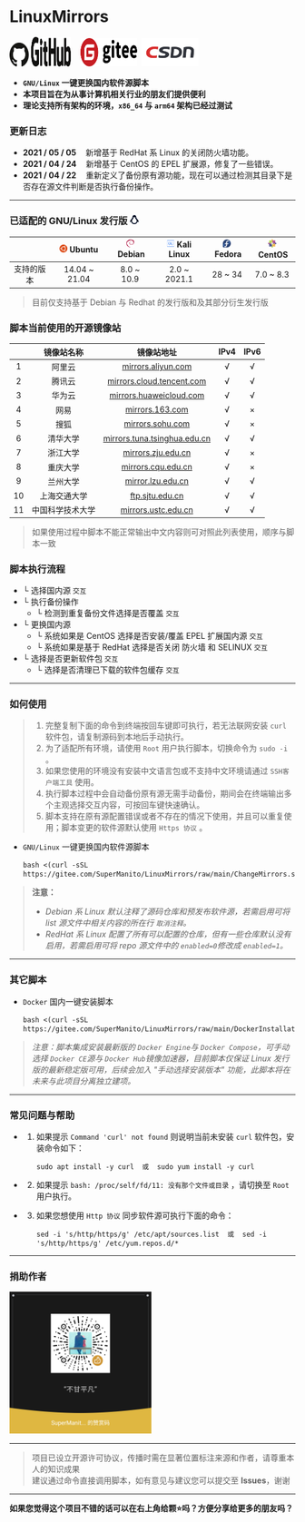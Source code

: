 # LinuxMirrors
<a href="https://github.com/SuperManito/LinuxMirrors"><img src="./icon/github-1.svg" width="34" height="42"></a>
<a href="https://github.com/SuperManito/LinuxMirrors"><img src="./icon/github-2.svg" width="70" height="52"></a>
ㅤ<a href="https://gitee.com/SuperManito/LinuxMirrors"><img src="./icon/gitee.svg" width="100" height="50"/></a>
&nbsp;<a href="https://blog.csdn.net/u013246692/article/details/113124295"><img src="./icon/csdn.png" width="100" height="50"/></a>

- __`GNU/Linux` 一键更换国内软件源脚本__
- __本项目旨在为从事计算机相关行业的朋友们提供便利__
- __理论支持所有架构的环境，`x86_64` 与 `arm64` 架构已经过测试__

### 更新日志
- __2021 / 05 / 05__
ㅤ新增基于 RedHat 系 Linux 的关闭防火墙功能。
- __2021 / 04 / 24__
ㅤ新增基于 CentOS 的 EPEL 扩展源，修复了一些错误。
- __2021 / 04 / 22__
ㅤ重新定义了备份原有源功能，现在可以通过检测其目录下是否存在源文件判断是否执行备份操作。

***

### 已适配的 GNU/Linux 发行版 <img src="./icon/linux.svg" width="16" height="16" alt="Linux Logo"/>
|          | <a href="https://ubuntu.com"><img src="./icon/ubuntu.svg" width="14" height="14"/></a>&nbsp;Ubuntu |  <a href="https://www.debian.org"><img src="./icon/debian.svg" width="14" height="14"/></a>&nbsp;Debian  |  <a href="https://www.kali.org"><img src="./icon/kali.svg" width="14" height="14"/></a>&nbsp;Kali Linux  |  <a href="https://getfedora.org"><img src="./icon/fedora.svg" width="14" height="14"/></a>&nbsp;Fedora  |  <a href="https://www.centos.org"><img src="./icon/centos.svg" width="16" height="16"/></a>&nbsp;CentOS  |
| :------: | :------: | :------: | :------: | :------: | :------: |
| 支持的版本 | 14.04 ~ 21.04 | 8.0 ~ 10.9 | 2.0 ~ 2021.1 | 28 ~ 34 | 7.0 ~ 8.3 |
> 目前仅支持基于 Debian 与 Redhat 的发行版和及其部分衍生发行版

### 脚本当前使用的开源镜像站
| | 镜像站名称 | 镜像站地址 | IPv4 | IPv6 |
| :------: | :------: | :------: | :------: | :------: |
| 1 | 阿里云 | [mirrors.aliyun.com](https://developer.aliyun.com/special/mirrors/notice) | √ | √ |
| 2 | 腾讯云 | [mirrors.cloud.tencent.com](https://mirrors.cloud.tencent.com) | √ | √ |
| 3 | 华为云 | [mirrors.huaweicloud.com](https://mirrors.huaweicloud.com) | √ | √ |
| 4 | 网易 | [mirrors.163.com](https://mirrors.163.com) | √ | × |
| 5 | 搜狐 | [mirrors.sohu.com](https://mirrors.sohu.com) | √ | × |
| 6 | 清华大学 | [mirrors.tuna.tsinghua.edu.cn](https://mirrors.tuna.tsinghua.edu.cn) | √ | √ |
| 7 | 浙江大学 | [mirrors.zju.edu.cn](https://mirrors.zju.edu.cn) | √ | × |
| 8 | 重庆大学 | [mirrors.cqu.edu.cn](https://mirrors.cqu.edu.cn) | √ | × |
| 9 | 兰州大学 | [mirror.lzu.edu.cn](https://mirror.lzu.edu.cn) | √ | √ |
| 10 | 上海交通大学 | [ftp.sjtu.edu.cn](https://ftp.sjtu.edu.cn) | √ | √ |
| 11 | 中国科学技术大学 | [mirrors.ustc.edu.cn](https://mirrors.ustc.edu.cn) | √ | √ |
> 如果使用过程中脚本不能正常输出中文内容则可对照此列表使用，顺序与脚本一致

### 脚本执行流程
- └ 选择国内源 `交互`
- └ 执行备份操作
  - └ 检测到重复备份文件选择是否覆盖 `交互`
- └ 更换国内源
  - └ 系统如果是 CentOS 选择是否安装/覆盖 EPEL 扩展国内源 `交互`
  - └ 系统如果是基于 RedHat 选择是否关闭 防火墙 和 SELINUX `交互`
- └ 选择是否更新软件包 `交互`
  - └ 选择是否清理已下载的软件包缓存 `交互`

***

### 如何使用
> 1. 完整复制下面的命令到终端按回车键即可执行，若无法联网安装 `curl` 软件包，请复制源码到本地后手动执行。
> 2. 为了适配所有环境，请使用 `Root` 用户执行脚本，切换命令为 `sudo -i` 。
> 3. 如果您使用的环境没有安装中文语言包或不支持中文环境请通过 `SSH客户端工具` 使用。
> 3. 执行脚本过程中会自动备份原有源无需手动备份，期间会在终端输出多个主观选择交互内容，可按回车键快速确认。
> 4. 脚本支持在原有源配置错误或者不存在的情况下使用，并且可以重复使用；脚本变更的软件源默认使用 `Https 协议` 。

- `GNU/Linux` 一键更换国内软件源脚本

      bash <(curl -sSL https://gitee.com/SuperManito/LinuxMirrors/raw/main/ChangeMirrors.sh)
> __注意：__
> - _Debian 系 Linux 默认注释了源码仓库和预发布软件源，若需启用可将 list 源文件中相关内容的所在行 `取消注释`。_
> - _RedHat 系 Linux 配置了所有可以配置的仓库，但有一些仓库默认没有启用，若需启用可将 repo 源文件中的 `enabled=0`修改成 `enabled=1`。_

***

### 其它脚本
- `Docker` 国内一键安装脚本

      bash <(curl -sSL https://gitee.com/SuperManito/LinuxMirrors/raw/main/DockerInstallation.sh)
> _注意：脚本集成安装最新版的 `Docker Engine`与 `Docker Compose`，可手动选择 `Docker CE`源与 `Docker Hub`镜像加速器，目前脚本仅保证 Linux 发行版的最新稳定版可用，后续会加入 "手动选择安装版本" 功能，此脚本将在未来与此项目分离独立建项。_

***

### 常见问题与帮助
- 1. 如果提示 `Command 'curl' not found` 则说明当前未安装 `curl` 软件包，安装命令如下：

         sudo apt install -y curl  或  sudo yum install -y curl

- 2. 如果提示 `bash: /proc/self/fd/11: 没有那个文件或目录` ，请切换至 `Root` 用户执行。
- 3. 如果您想使用 `Http 协议` 同步软件源可执行下面的命令：

         sed -i 's/http/https/g' /etc/apt/sources.list  或  sed -i 's/http/https/g' /etc/yum.repos.d/*

***

### 捐助作者
<img src="./icon/thanks.jpg" width="250" height="250" alt="微信赞赏码"/><br/>

***

> 项目已设立开源许可协议，传播时需在显著位置标注来源和作者，请尊重本人的知识成果\
> 建议通过命令直接调用脚本，如有意见与建议您可以提交至 __Issues__，谢谢

***

__如果您觉得这个项目不错的话可以在右上角给颗⭐吗？方便分享给更多的朋友吗？__
